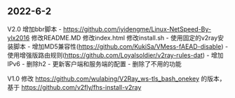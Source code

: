 ## 2022-6-2

V2.0
增加bbr脚本 - https://github.com/iyidengme/Linux-NetSpeed-By-ylx2016
修改README.MD
修改index.html
修改install.sh 
    - 使用固定的v2ray安装脚本
    - 增加MD5兼容性(https://github.com/KukiSa/VMess-fAEAD-disable)
    - 使用增强版路由规则(https://github.com/Loyalsoldier/v2ray-rules-dat)
    - 增加IPv6
    - 删除h2
    - 更新客户端和服务端的配置
    - 删除了不用的功能

V1.0
修改 https://github.com/wulabing/V2Ray_ws-tls_bash_onekey 的版本，基于 https://github.com/v2fly/fhs-install-v2ray